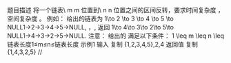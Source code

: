 题目描述
将一个链表\ m m 位置到\ n n 位置之间的区间反转，要求时间复杂度 ，空间复杂度 。
例如：
给出的链表为 1\to 2 \to 3 \to 4 \to 5 \to NULL1→2→3→4→5→NULL, ，,
返回 1\to 4\to 3\to 2\to 5\to NULL1→4→3→2→5→NULL.
注意：
给出的 满足以下条件：
1 \leq m \leq n \leq 链表长度1≤m≤n≤链表长度
示例1
输入
复制
{1,2,3,4,5},2,4
返回值
复制
{1,4,3,2,5}
//